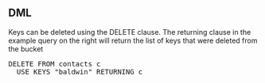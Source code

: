 ## DML

Keys can be deleted using the DELETE clause. The returning clause in the example query on the right will return the list of keys that were deleted from the bucket

<pre id="example">
DELETE FROM contacts c 
  USE KEYS "baldwin" RETURNING c
</pre>
